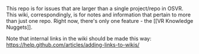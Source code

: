 This repo is for issues that are larger than a single project/repo in OSVR.  This wiki, correspondingly, is for notes and information that pertain to more than just one repo. Right now, there's only one feature - the [[VR Knowledge Nuggets]].

Note that internal links in the wiki should be made this way: https://help.github.com/articles/adding-links-to-wikis/